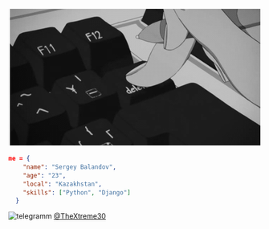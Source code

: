 <p align="center">
  <img src="https://github.com/TheXtreme30/TheXtreme30/blob/main/delete.gif" />
</p> 

```json
me = {
    "name": "Sergey Balandov",
    "age": "23",
    "local": "Kazakhstan",
    "skills": ["Python", "Django"]
  }
```


![][logo] [@TheXtreme30](https://t.me/TheXtreme30)

 [logo]: https://github.com/TheXtreme30/TheXtreme30/blob/main/telegram-logo-64.ico "telegramm"
